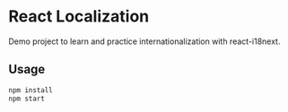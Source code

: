 # React Localization

Demo project to learn and practice internationalization with react-i18next.

## Usage
```bash
npm install
npm start
```